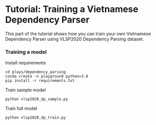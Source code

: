# Tutorial: Training a Vietnamese Dependency Parser

This part of the tutorial shows how you can train your own Vietnamese Dependency Parser using VLSP2020 Dependency Parsing dataset.

### Training a model

Install requirements

```
cd plays/dependency_parsing
conda create -n playground python=3.8
pip install -r requirements.txt
```

Train sample model

```
python vlsp2020_dp_sample.py
```

Train full model

```
python vlsp2020_dp_train.py
```
